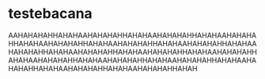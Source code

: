 # testebacana
AAHAHAHAHHAHAHAAHAHAHAHHAHAHAAHAHAHAHHAHAHAAHAHAHAHHAHAHAAHAHAHAHHAHAHAAHAHAHAHHAHAHAAHAHAHAHHAHAHAAHAHAHAHHAHAHAAHAHAHAHHAHAHAAHAHAHAHHAHAHAAHAHAHAHHAHAHAAHAHAHAHHAHAHAAHAHAHAHHAHAHAAHAHAHAHHAHAHAAHAHAHAHHAHAHAAHAHAHAHHAHAHAAHAHAHAHHAHAH
